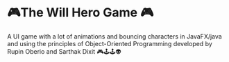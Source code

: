 # 🎮The Will Hero Game 🎮
A UI game with a lot of animations and bouncing characters in JavaFX/java and using the principles of Object-Oriented Programming developed by Rupin Oberio and Sarthak Dixit
🎮🕹🕹👽
